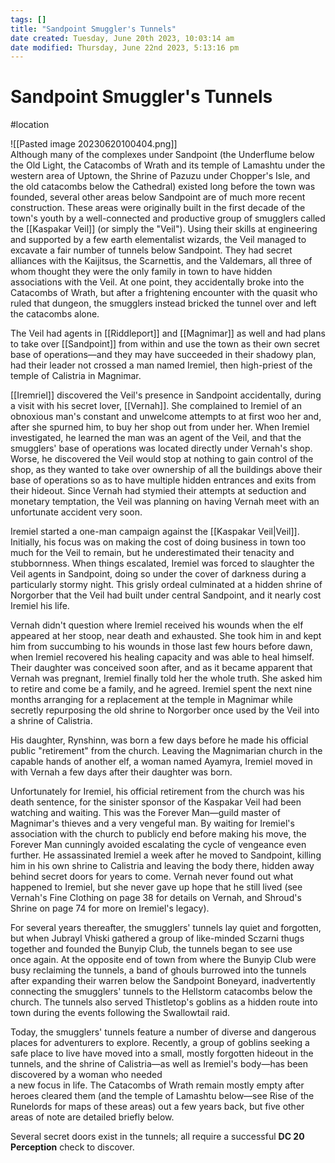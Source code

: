 ```yaml
---
tags: []
title: "Sandpoint Smuggler's Tunnels"
date created: Tuesday, June 20th 2023, 10:03:14 am
date modified: Thursday, June 22nd 2023, 5:13:16 pm
---
```


# Sandpoint Smuggler's Tunnels

#location  

![[Pasted image 20230620100404.png]]  
Although many of the complexes under Sandpoint (the Underflume below the Old Light, the Catacombs of Wrath and its temple of Lamashtu under the western area of Uptown, the Shrine of Pazuzu under Chopper's Isle, and the old catacombs below the Cathedral) existed long before the town was founded, several other areas below Sandpoint are of much more recent construction. These areas were originally built in the first decade of the town's youth by a well-connected and productive group of smugglers called the [[Kaspakar Veil]] (or simply the "Veil"). Using their skills at engineering and supported by a few earth elementalist wizards, the Veil managed to excavate a fair number of tunnels below Sandpoint. They had secret alliances with the Kaijitsus, the Scarnettis, and the Valdemars, all three of whom thought they were the only family in town to have hidden associations with the Veil. At one point, they accidentally broke into the Catacombs of Wrath, but after a frightening encounter with the quasit who ruled that dungeon, the smugglers instead bricked the tunnel over and left the catacombs alone.

The Veil had agents in [[Riddleport]] and [[Magnimar]] as well and had plans to take over [[Sandpoint]] from within and use the town as their own secret base of operations—and they may have succeeded in their shadowy plan, had their leader not crossed a man named Iremiel, then high-priest of the temple of Calistria in Magnimar.

[[Iremriel]] discovered the Veil's presence in Sandpoint accidentally, during a visit with his secret lover, [[Vernah]]. She complained to Iremiel of an obnoxious man's constant and unwelcome attempts to at first woo her and, after she spurned him, to buy her shop out from under her. When Iremiel investigated, he learned the man was an agent of the Veil, and that the smugglers' base of operations was located directly under Vernah's shop. Worse, he discovered the Veil would stop at nothing to gain control of the shop, as they wanted to take over ownership of all the buildings above their base of operations so as to have multiple hidden entrances and exits from their hideout. Since Vernah had stymied their attempts at seduction and monetary temptation, the Veil was planning on having Vernah meet with an unfortunate accident very soon.

Iremiel started a one-man campaign against the [[Kaspakar Veil|Veil]]. Initially, his focus was on making the cost of doing business in town too much for the Veil to remain, but he underestimated their tenacity and stubbornness. When things escalated, Iremiel was forced to slaughter the Veil agents in Sandpoint, doing so under the cover of darkness during a particularly stormy night. This grisly ordeal culminated at a hidden shrine of Norgorber that the Veil had built under central Sandpoint, and it nearly cost Iremiel his life.

Vernah didn't question where Iremiel received his wounds when the elf appeared at her stoop, near death and exhausted. She took him in and kept him from succumbing to his wounds in those last few hours before dawn, when Iremiel recovered his healing capacity and was able to heal himself. Their daughter was conceived soon after, and as it became apparent that Vernah was pregnant, Iremiel finally told her the whole truth. She asked him to retire and come be a family, and he agreed. Iremiel spent the next nine months arranging for a replacement at the temple in Magnimar while secretly repurposing the old shrine to Norgorber once used by the Veil into a shrine of Calistria.

His daughter, Rynshinn, was born a few days before he made his official public "retirement" from the church. Leaving the Magnimarian church in the capable hands of another elf, a woman named Ayamyra, Iremiel moved in with Vernah a few days after their daughter was born.

Unfortunately for Iremiel, his official retirement from the church was his death sentence, for the sinister sponsor of the Kaspakar Veil had been watching and waiting. This was the Forever Man—guild master of Magnimar's thieves and a very vengeful man. By waiting for Iremiel's association with the church to publicly end before making his move, the Forever Man cunningly avoided escalating the cycle of vengeance even further. He assassinated Iremiel a week after he moved to Sandpoint, killing him in his own shrine to Calistria and leaving the body there, hidden away behind secret doors for years to come. Vernah never found out what happened to Iremiel, but she never gave up hope that he still lived (see Vernah's Fine Clothing on page 38 for details on Vernah, and Shroud's Shrine on page 74 for more on Iremiel's legacy).

For several years thereafter, the smugglers' tunnels lay quiet and forgotten, but when Jubrayl Vhiski gathered a group of like-minded Sczarni thugs together and founded the Bunyip Club, the tunnels began to see use  
once again. At the opposite end of town from where the Bunyip Club were busy reclaiming the tunnels, a band of ghouls burrowed into the tunnels after expanding their warren below the Sandpoint Boneyard, inadvertently connecting the smugglers' tunnels to the Hellstorm catacombs below the church. The tunnels also served Thistletop's goblins as a hidden route into town during the events following the Swallowtail raid.

Today, the smugglers' tunnels feature a number of diverse and dangerous places for adventurers to explore. Recently, a group of goblins seeking a safe place to live have moved into a small, mostly forgotten hideout in the tunnels, and the shrine of Calistria—as well as Iremiel's body—has been discovered by a woman who needed  
a new focus in life. The Catacombs of Wrath remain mostly empty after heroes cleared them (and the temple of Lamashtu below—see Rise of the Runelords for maps of these areas) out a few years back, but five other areas of note are detailed briefly below.

Several secret doors exist in the tunnels; all require a successful **DC 20 Perception** check to discover.
